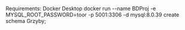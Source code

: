 Requirements:
Docker Desktop
docker run --name BDProj -e MYSQL_ROOT_PASSWORD=toor -p 5001:3306 -d mysql:8.0.39
create schema Grzyby;
